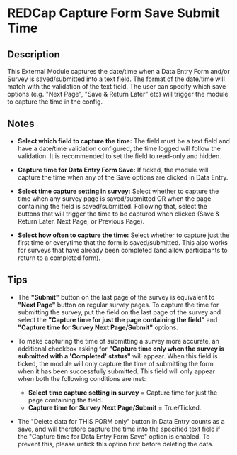 # REDCap Capture Form Save Submit Time

## Description

This External Module captures the date/time when a Data Entry Form and/or Survey is saved/submitted into a text field. The format of the date/time will match with the validation of the text field. The user can specify which save options (e.g. "Next Page", "Save & Return Later" etc) will trigger the module to capture the time in the config.

## Notes

* **Select which field to capture the time:**
	The field must be a text field and have a date/time validation configured, the time logged will follow the validation. It is recommended to set the field to read-only and hidden.
	
* **Capture time for Data Entry Form Save:**
	If ticked, the module will capture the time when any of the Save options are clicked in Data Entry.

* **Select time capture setting in survey:**
	Select whether to capture the time when any survey page is saved/submitted OR when the page containing the field is saved/submitted. Following that, select the buttons that will trigger the time to be captured when clicked (Save & Return Later, Next Page, or Previous Page).
	
* **Select how often to capture the time:**
	Select whether to capture just the first time or everytime that the form is saved/submitted. This also works for surveys that have already been completed (and allow participants to return to a completed form).
	
## Tips

* The **"Submit"** button on the last page of the survey is equivalent to **"Next Page"** button on regular survey pages. 
  To capture the time for submitting the survey, put the field on the last page of the survey and select the **"Capture time for just the page containing the field"** and **"Capture time for Survey Next Page/Submit"** options.
  
* To make capturing the time of submitting a survey more accurate, an additional checkbox asking for **"Capture time only when the survey is submitted with a 'Completed' status"** will appear. When this field is ticked, the module will only capture the time of submitting the form when it has been successfully submitted.
  This field will only appear when both the following conditions are met:
	* **Select time capture setting in survey** = Capture time for just the page containing the field. 
	* **Capture time for Survey Next Page/Submit** = True/Ticked.
 
	
* The "Delete data for THIS FORM only" button in Data Entry counts as a save, and will therefore capture the time into the specified text field if the "Capture time for Data Entry Form Save" option is enabled. To prevent this, please untick this option first before deleting the data.

